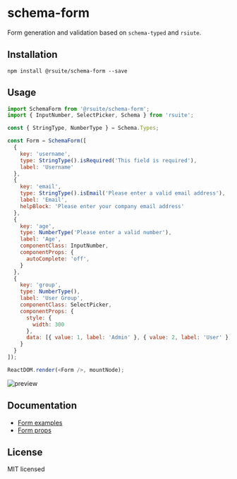 # schema-form

Form generation and validation based on `schema-typed` and `rsiute`.

## Installation

```
npm install @rsuite/schema-form --save
```

## Usage

```js
import SchemaForm from '@rsuite/schema-form';
import { InputNumber, SelectPicker, Schema } from 'rsuite';

const { StringType, NumberType } = Schema.Types;

const Form = SchemaForm([
  {
    key: 'username',
    type: StringType().isRequired('This field is required'),
    label: 'Username'
  },
  {
    key: 'email',
    type: StringType().isEmail('Please enter a valid email address'),
    label: 'Email',
    helpBlock: 'Please enter your company email address'
  },
  {
    key: 'age',
    type: NumberType('Please enter a valid number'),
    label: 'Age',
    componentClass: InputNumber,
    componentProps: {
      autoComplete: 'off',
    }
  },
  {
    key: 'group',
    type: NumberType(),
    label: 'User Group',
    componentClass: SelectPicker,
    componentProps: {
      style: {
        width: 300
      },
      data: [{ value: 1, label: 'Admin' }, { value: 2, label: 'User' }],
    }
  }
]);

ReactDOM.render(<Form />, mountNode);
```

![preview](preview.png)

## Documentation

- [Form examples](https://rsuitejs.com/en/components/form#Examples)
- [Form props](https://rsuitejs.com/en/components/form#Props)

## License

MIT licensed
